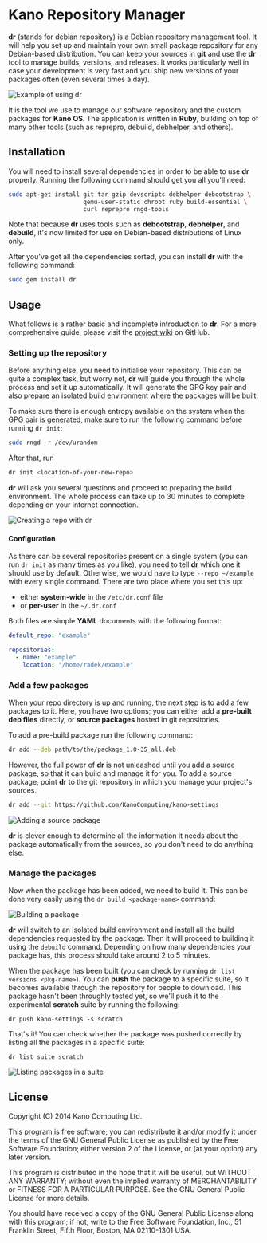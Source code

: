 # Kano Repository Manager

**dr** (stands for debian repository) is a Debian repository management tool.
It will help you set up and maintain your own small package repository for any
Debian-based distribution. You can keep your sources in **git** and use the
**dr** tool to manage builds, versions, and releases. It works particularly
well in case your development is very fast and you ship new versions of
your packages often (even several times a day).

![Example of using dr](http://linuxwell.com/assets/images/posts/tco-example.png)

It is the tool we use to manage our software repository and the custom
packages for **Kano OS**. The application is written in **Ruby**, building
on top of many other tools (such as reprepro, debuild, debhelper, and others).

## Installation

You will need to install several dependencies in order to be able to use
**dr** properly. Running the following command should get you all you'll
need:

```bash
sudo apt-get install git tar gzip devscripts debhelper debootstrap \
                     qemu-user-static chroot ruby build-essential \
                     curl reprepro rngd-tools
```

Note that because **dr** uses tools such as **debootstrap**, **debhelper**,
and **debuild**, it's now limited for use on Debian-based distributions of
Linux only.

After you've got all the dependencies sorted, you can install **dr** with
the following command:

```bash
sudo gem install dr
```

## Usage

What follows is a rather basic and incomplete introduction to **dr**. For a more
comprehensive guide, please visit the [project
wiki](https://github.com/KanoComputing/kano-repository-manager/wiki) on GitHub.

### Setting up the repository

Before anything else, you need to initialise your repository. This can be
quite a complex task, but worry not, **dr** will guide you through the
whole process and set it up automatically. It will generate the GPG key pair
and also prepare an isolated build environment where the packages will be
built.

To make sure there is enough entropy available on the system when the GPG
pair is generated, make sure to run the following command before running
`dr init`:

```bash
sudo rngd -r /dev/urandom
```

After that, run
```bash
dr init <location-of-your-new-repo>
```

**dr** will ask you several questions and proceed to preparing the build
environment. The whole process can take up to 30 minutes to complete depending
on your internet connection.

![Creating a repo with dr](http://linuxwell.com/assets/images/posts/dr-init.png)

#### Configuration

As there can be several repositories present on a single system (you can run
`dr init` as many times as you like), you need to tell **dr** which one it
should use by default. Otherwise, we would have to type `--repo ~/example`
with every single command. There are two place where you set this up:

* either **system-wide** in the `/etc/dr.conf` file
* or **per-user** in the `~/.dr.conf`

Both files are simple **YAML** documents with the following format:

```yaml
default_repo: "example"

repositories:
  - name: "example"
    location: "/home/radek/example"
```

### Add a few packages

When your repo directory is up and running, the next step is to add a few
packages to it. Here, you have two options; you can either add a **pre-built
deb files** directly, or **source packages** hosted in git repositories.

To add a pre-build package run the following command:

```bash
dr add --deb path/to/the/package_1.0-35_all.deb
```

However, the full power of **dr** is not unleashed until you add a source
package, so that it can build and manage it for you. To add a source package,
point **dr** to the git repository in which you manage your project's sources.

```bash
dr add --git https://github.com/KanoComputing/kano-settings
```

![Adding a source package](http://linuxwell.com/assets/images/posts/dr-add.png)

**dr** is clever enough to determine all the information it needs about the
package automatically from the sources, so you don't need to do anything
else.

### Manage the packages

Now when the package has been added, we need to build it. This can be done
very easily using the `dr build <package-name>` command:

![Building a package](http://linuxwell.com/assets/images/posts/dr-build.png)

**dr** will switch to an isolated build environment and install all the
build dependencies requested by the package. Then it will proceed to
building it using the `debuild` command. Depending on how many dependencies
your package has, this process should take around 2 to 5 minutes.

When the package has been built (you can check by running
`dr list versions <pkg-name>`). You can **push** the package to a specific
suite, so it becomes available through the repository for people to download.
This package hasn't been throughly tested yet, so we'll push it to the
experimental **scratch** suite by running the following:

```
dr push kano-settings -s scratch
```

That's it! You can check whether the package was pushed correctly by listing
all the packages in a specific suite:

```
dr list suite scratch
```

![Listing packages in a suite](http://linuxwell.com/assets/images/posts/dr-list-scratch.png)

## License

Copyright (C) 2014 Kano Computing Ltd.

This program is free software; you can redistribute it and/or modify
it under the terms of the GNU General Public License as published by
the Free Software Foundation; either version 2 of the License, or
(at your option) any later version.

This program is distributed in the hope that it will be useful,
but WITHOUT ANY WARRANTY; without even the implied warranty of
MERCHANTABILITY or FITNESS FOR A PARTICULAR PURPOSE.  See the
GNU General Public License for more details.

You should have received a copy of the GNU General Public License along
with this program; if not, write to the Free Software Foundation, Inc.,
51 Franklin Street, Fifth Floor, Boston, MA 02110-1301 USA.
